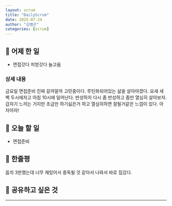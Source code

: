 ```yaml
---
layout: scrum
title: "DailyScrum"
date: 2025-07-24
author: "김병곤"
categories: [scrum]
---
```


## 📝 어제 한 일

- 면접갓다 피방갓다 놀고옴

### 상세 내용

금요일 면접준비 진짜 갈까말까 고민중이다.
루틴화되어있는 삶을 살아야겠다. 요새 새벽 두시에자고 아침 10시에 일어난다. 반성하자
다시 좀 반성하고 좀만 열심히 살아보자. 갑자기 느끼는 거지만 조금만 하기싫은거 하고 열심히하면 잘될거같은 느낌이 있다.
아자아자! 

## 🎯 오늘 할 일

- 면접준비

## 💭 한줄평

옵치 3판했는데 너무 재밌어서 중독될 것 같아서 나와서 바로 집갔다.

## 🔗 공유하고 싶은 것

---
